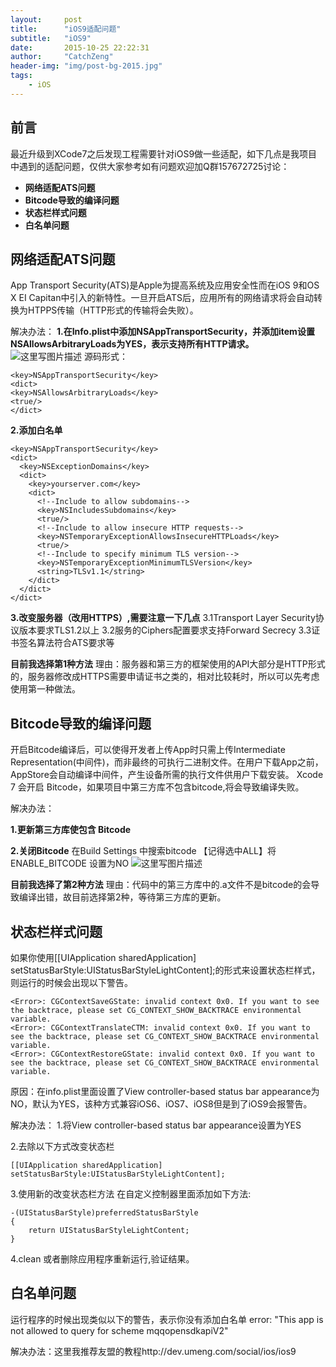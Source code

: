 ```yaml
---
layout:     post
title:      "iOS9适配问题"
subtitle:   "iOS9"
date:       2015-10-25 22:22:31
author:     "CatchZeng"
header-img: "img/post-bg-2015.jpg"
tags:
    - iOS
---
```

<span id="busuanzi_container_page_pv"></span>

## 前言
最近升级到XCode7之后发现工程需要针对iOS9做一些适配，如下几点是我项目中遇到的适配问题，仅供大家参考如有问题欢迎加Q群157672725讨论：

- **网络适配ATS问题**
- **Bitcode导致的编译问题**
- **状态栏样式问题**
- **白名单问题**


## 网络适配ATS问题
   App Transport Security(ATS)是Apple为提高系统及应用安全性而在iOS 9和OS X EI Capitan中引入的新特性。一旦开启ATS后，应用所有的网络请求将会自动转换为HTPPS传输（HTTP形式的传输将会失败）。
   
解决办法：
**1.在Info.plist中添加NSAppTransportSecurity，并添加item设置NSAllowsArbitraryLoads为YES，表示支持所有HTTP请求。**
![这里写图片描述](http://img.blog.csdn.net/20150921211459160)
源码形式：

```
<key>NSAppTransportSecurity</key>
<dict>
<key>NSAllowsArbitraryLoads</key>
<true/>
</dict>
```
**2.添加白名单**

```
<key>NSAppTransportSecurity</key>
<dict>
  <key>NSExceptionDomains</key>
  <dict>
    <key>yourserver.com</key>
    <dict>
      <!--Include to allow subdomains-->
      <key>NSIncludesSubdomains</key>
      <true/>
      <!--Include to allow insecure HTTP requests-->
      <key>NSTemporaryExceptionAllowsInsecureHTTPLoads</key>
      <true/>
      <!--Include to specify minimum TLS version-->
      <key>NSTemporaryExceptionMinimumTLSVersion</key>
      <string>TLSv1.1</string>
    </dict>
  </dict>
</dict>
```
**3.改变服务器（改用HTTPS）,需要注意一下几点**
3.1Transport Layer Security协议版本要求TLS1.2以上
3.2服务的Ciphers配置要求支持Forward Secrecy
3.3证书签名算法符合ATS要求等

**目前我选择第1种方法**
理由：服务器和第三方的框架使用的API大部分是HTTP形式的，服务器修改成HTTPS需要申请证书之类的，相对比较耗时，所以可以先考虑使用第一种做法。


## Bitcode导致的编译问题
开启Bitcode编译后，可以使得开发者上传App时只需上传Intermediate Representation(中间件)，而非最终的可执行二进制文件。在用户下载App之前，AppStore会自动编译中间件，产生设备所需的执行文件供用户下载安装。
Xcode 7 会开启 Bitcode，如果项目中第三方库不包含bitcode,将会导致编译失败。

解决办法：

**1.更新第三方库使包含 Bitcode** 

**2.关闭Bitcode**
在Build Settings 中搜索bitcode 【记得选中ALL】将ENABLE_BITCODE 设置为NO
![这里写图片描述](http://img.blog.csdn.net/20150921214049103)

**目前我选择了第2种方法**
理由：代码中的第三方库中的.a文件不是bitcode的会导致编译出错，故目前选择第2种，等待第三方库的更新。

## 状态栏样式问题
如果你使用[[UIApplication sharedApplication] setStatusBarStyle:UIStatusBarStyleLightContent];的形式来设置状态栏样式，则运行的时候会出现以下警告。

```
<Error>: CGContextSaveGState: invalid context 0x0. If you want to see the backtrace, please set CG_CONTEXT_SHOW_BACKTRACE environmental variable.
<Error>: CGContextTranslateCTM: invalid context 0x0. If you want to see the backtrace, please set CG_CONTEXT_SHOW_BACKTRACE environmental variable.
<Error>: CGContextRestoreGState: invalid context 0x0. If you want to see the backtrace, please set CG_CONTEXT_SHOW_BACKTRACE environmental variable.
```

原因：在info.plist里面设置了View controller-based status bar appearance为NO，默认为YES，该种方式兼容iOS6、iOS7、iOS8但是到了iOS9会报警告。

解决办法：
1.将View controller-based status bar appearance设置为YES

2.去除以下方式改变状态栏

```
[[UIApplication sharedApplication] setStatusBarStyle:UIStatusBarStyleLightContent];
```
3.使用新的改变状态栏方法
在自定义控制器里面添加如下方法:

```
-(UIStatusBarStyle)preferredStatusBarStyle
{
    return UIStatusBarStyleLightContent;
}
```
4.clean 或者删除应用程序重新运行,验证结果。


## 白名单问题
运行程序的时候出现类似以下的警告，表示你没有添加白名单
error: "This app is not allowed to query for scheme mqqopensdkapiV2"

解决办法：这里我推荐友盟的教程http://dev.umeng.com/social/ios/ios9
